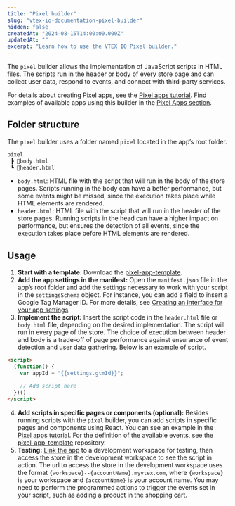 ```yaml
---
title: "Pixel builder"
slug: "vtex-io-documentation-pixel-builder"
hidden: false
createdAt: "2024-08-15T14:00:00.000Z"
updatedAt: ""
excerpt: "Learn how to use the VTEX IO Pixel builder."
---
```


The `pixel` builder allows the implementation of JavaScript scripts in HTML files. The scripts run in the header or body of every store page and can collect user data, respond to events, and connect with third-party services.

For details about creating Pixel apps, see the [Pixel apps tutorial](https://developers.vtex.com/docs/guides/vtex-io-documentation-1-developnativeintegrationswithpixelapps). Find examples of available apps using this builder in the [Pixel Apps section](https://developers.vtex.com/docs/guides/pixel-apps).

## Folder structure

The `pixel` builder uses a folder named `pixel` located in the app’s root folder.

```txt
pixel
 ┣ 📄body.html
 ┗ 📄header.html
```

- `body.html`: HTML file with the script that will run in the body of the store pages. Scripts running in the body can have a better performance, but some events might be missed, since the execution takes place while HTML elements are rendered.
- `header.html`: HTML file with the script that will run in the header of the store pages. Running scripts in the head can have a higher impact on performance, but ensures the detection of all events, since the execution takes place before HTML elements are rendered.

## Usage

1. **Start with a template:** Download the [pixel-app-template](https://github.com/vtex-apps/pixel-app-template/).
2. **Add the app settings in the manifest:** Open the `manifest.json` file in the app’s root folder and add the settings necessary to work with your script in the `settingsSchema` object. For instance, you can add a field to insert a Google Tag Manager ID. For more details, see [Creating an interface for your app settings](https://developers.vtex.com/docs/guides/vtex-io-documentation-creating-an-interface-for-your-app-settings).
3. **Implement the script:** Insert the script code in the `header.html` file or `body.html` file, depending on the desired implementation. The script will run in every page of the store. The choice of execution between header and body is a trade-off of page performance against ensurance of event detection and user data gathering. Below is an example of script.

```html
<script>
  (function() {
    var appId = "{{settings.gtmId}}";

    // Add script here
  })()
</script>
```

4. **Add scripts in specific pages or components (optional):** Besides running scripts with the `pixel` builder, you can add scripts in specific pages and components using React. You can see an example in the [Pixel apps tutorial](https://developers.vtex.com/docs/guides/vtex-io-documentation-6-listeningtostoreevents). For the definition of the available events, see the [pixel-app-template](https://github.com/vtex-apps/pixel-app-template/blob/master/react/typings/events.d.ts) repository.
5. **Testing:** [Link the app](https://developers.vtex.com/docs/guides/vtex-io-documentation-linking-an-app) to a development workspace for testing, then access the store in the development workspace to see the script in action. The url to access the store in the development workspace uses the format `{workspace}--{accountName}.myvtex.com`, where `{workspace}` is your workspace and `{accountName}` is your account name. You may need to perform the programmed actions to trigger the events set in your script, such as adding a product in the shopping cart.
